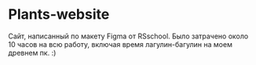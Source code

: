 # Plants-website
Сайт, написанный по макету Figma от RSschool. Было затрачено около 10 часов на всю работу, включая время лагулин-багулин на моем древнем пк. :)
